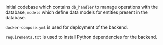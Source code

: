 Initial codebase which contains `db_handler` to manage operations 
with the database, `models` which define data models for 
entities present in the database.

`docker-compose.yml` is used for deployment of the backend.

`requirements.txt` is used to install Python dependencies for the 
backend.